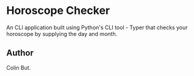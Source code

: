 # Horoscope Checker

An CLI application built using Python's CLI tool - Typer that checks your horoscope by supplying the day and month.

## Author

Colin But.

